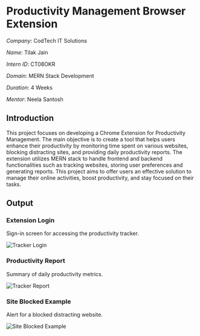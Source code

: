 # Productivity Management Browser Extension

*Company*: CodTech IT Solutions

*Name*: Tilak Jain

*Intern ID*: CT08OKR

*Domain*: MERN Stack Development

*Duration*: 4 Weeks

*Mentor*: Neela Santosh


## Introduction

This project focuses on developing a Chrome Extension for Productivity Management. The main objective is to create a tool that helps users enhance their productivity by monitoring time spent on various websites, blocking distracting sites, and providing daily productivity reports. The extension utilizes MERN stack to handle frontend and backend functionalities such as tracking websites, storing user preferences and generating reports. This project aims to offer users an effective solution to manage their online activities, boost productivity, and stay focused on their tasks.

## Output

### Extension Login
Sign-in screen for accessing the productivity tracker.

![Tracker Login](https://github.com/user-attachments/assets/0944e5c2-6dc5-4c11-bd6a-a456bb056608)

### Productivity Report
Summary of daily productivity metrics.

![Tracker Report](https://github.com/user-attachments/assets/fb186fcc-0cc3-425f-85bb-234e4a3b89b7)

### Site Blocked Example
Alert for a blocked distracting website.

![Site Blocked Example](https://github.com/user-attachments/assets/c5cc56e8-4a20-4ef5-9c58-060f67780362)